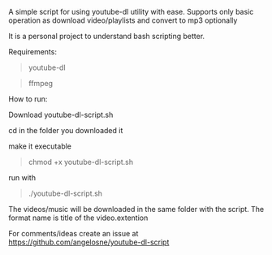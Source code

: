 A simple script for using youtube-dl utility with ease.
Supports only basic operation as download video/playlists and convert to mp3 optionally

It is a personal project to understand bash scripting better.

Requirements:

>youtube-dl

>ffmpeg

How to run:

Download youtube-dl-script.sh

cd in the folder you downloaded it

make it executable

>chmod +x youtube-dl-script.sh

run with

>./youtube-dl-script.sh

The videos/music will be downloaded in the same folder with the script.
The format name is title of the video.extention

For comments/ideas create an issue at https://github.com/angelosne/youtube-dl-script
